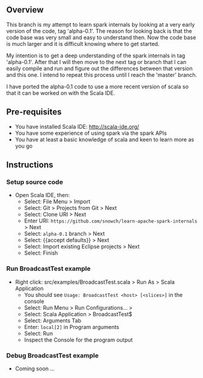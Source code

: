 ## Overview

This branch is my attempt to learn spark internals by looking at a very early version of the code, tag 'alpha-0.1'.  The reason for looking back is that the code base was very small and easy to understand then.  Now the code base is much larger and it is difficult knowing where to get started.

My intention is to get a deep understanding of the spark internals in tag 'alpha-0.1'.  After that I will then move to the next tag or branch that I can easily compile and run and figure out the differences between that version and this one.  I intend to repeat this process until I reach the 'master' branch.

I have ported the alpha-0.1 code to use a more recent version of scala so that it can be worked on with the Scala IDE.

## Pre-requisites

 - You have installed Scala IDE: http://scala-ide.org/
 - You have some experience of using spark via the spark APIs
 - You have at least a basic knowledge of scala and keen to learn more as you go

## Instructions

### Setup source code

 - Open Scala IDE, then:
   - Select: File Menu > Import
   - Select: Git > Projects from Git > Next
   - Select: Clone URI > Next
   - Enter URI: `https://github.com/snowch/learn-apache-spark-internals` > Next
   - Select: `alpha-0.1` branch > Next
   - Select: {{accept defaults}} > Next
   - Select: Import existing Eclipse projects > Next
   - Select: Finish
   
### Run BroadcastTest example

 - Right click: src/examples/BroadcastTest.scala > Run As > Scala Application
   - You should see `Usage: BroadcastTest <host> [<slices>]` in the console
   - Select: Run Menu > Run Configurations... > 
   - Select: Scala Application > BroadcastTest$
   - Select: Arguments Tab
   - Enter: `local[2]` in Program arguments
   - Select: Run
   - Inspect the Console for the program output
   
### Debug BroadcastTest example

 - Coming soon ...



